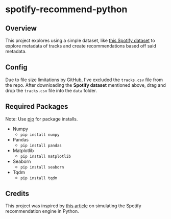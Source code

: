 # spotify-recommend-python

## Overview
This project explores using a simple dataset, like [this Spotify dataset](https://www.kaggle.com/yamaerenay/spotify-dataset-19212020-160k-tracks?select=tracks.csv) to explore metadata of tracks and create recommendations based off said metadata.

## Config
Due to file size limitations by GitHub, I've excluded the `tracks.csv` file from the repo.  After downloading the **Spotify dataset** mentioned above, drag and drop the `tracks.csv` file into the `data` folder.

## Required Packages
Note: Use [pip](https://pypi.org/project/pip/) for package installs.
- Numpy
  - `pip install numpy`
- Pandas
  - `pip install pandas`
- Matplotlib
  - `pip install matplotlib`
- Seaborn
  - `pip install seaborn`
- Tqdm
  - `pip install tqdm`

## Credits
This project was inspired by [this article](https://thecleverprogrammer.com/2021/03/03/spotify-recommendation-system-with-machine-learning/) on simulating the Spotify recommendation engine in Python.
